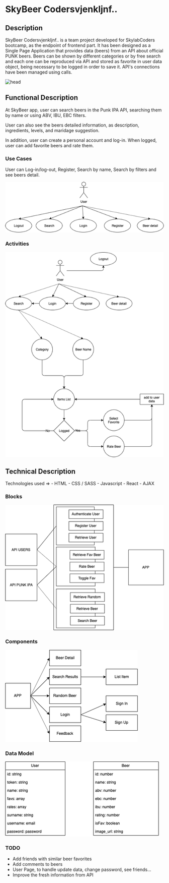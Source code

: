 # SkyBeer Codersvjenkljnf..


## Description

SkyBeer Codersvjenkljnf.. is a team project developed for SkylabCoders bootcamp, as the endpoint of frontend part.
It has been designed as a Single Page Application that provides data (beers) from an API about official PUNK beers.
Beers can be shown by different categories or by free search and each one can be reproduced via API and stored as favorite in user data object, being necessary to be logged in order to save it. API's connections have been managed using calls. 

![head](https://media.giphy.com/media/tKGFfFcHjKT9m/giphy.gif)

## Functional Description

At SkyBeer app, user can search beers in the Punk IPA API, searching them by name or using ABV, IBU, EBC filters.

User can also see the beers detailed information, as description, ingredients, levels, and maridage suggestion.

In addition, user can create a personal account and log-in. When logged, user can add favorite beers and rate them.

### Use Cases

User can Log-in/log-out, Register, Search by name, Search by filters and see beers detail.

![Use Cases](usecases.png)

### Activities

![Activity](activities.png)


## Technical Description

Technologies used =>
    - HTML
    - CSS / SASS
    - Javascript
    - React 
    - AJAX

### Blocks

![Blocks](blocks.png)

### Components

![Components](components.png)

### Data Model

![datamodel](classes.png)

### TODO

 - Add friends with similar beer favorites
 - Add comments to beers
 - User Page, to handle update data, change password, see friends...
 - Improve the fresh information from API
